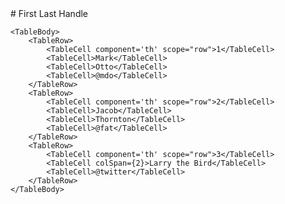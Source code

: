 <Table>
	<TableHead>
		<TableRow>
			<TableCell>#</TableCell>
			<TableCell>First</TableCell>
			<TableCell>Last</TableCell>
			<TableCell>Handle</TableCell>
		</TableRow>
	</TableHead>

	<TableBody>
		<TableRow>
			<TableCell component='th' scope="row">1</TableCell>
			<TableCell>Mark</TableCell>
			<TableCell>Otto</TableCell>
			<TableCell>@mdo</TableCell>
		</TableRow>
		<TableRow>
			<TableCell component='th' scope="row">2</TableCell>
			<TableCell>Jacob</TableCell>
			<TableCell>Thornton</TableCell>
			<TableCell>@fat</TableCell>
		</TableRow>
		<TableRow>
			<TableCell component='th' scope="row">3</TableCell>
			<TableCell colSpan={2}>Larry the Bird</TableCell>
			<TableCell>@twitter</TableCell>
		</TableRow>
	</TableBody>
</Table>
